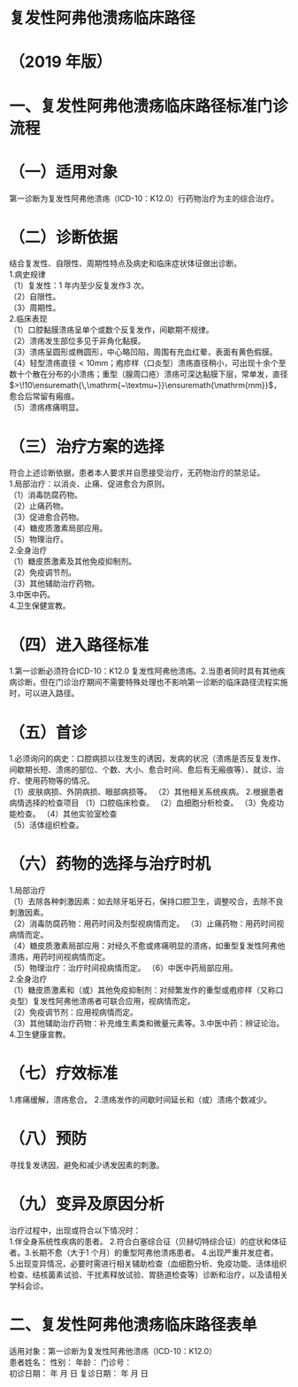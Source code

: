 # 复发性阿弗他溃疡临床路径  
# （2019 年版）  
# 一、复发性阿弗他溃疡临床路径标准门诊流程  
# （一）适用对象  
第一诊断为复发性阿弗他溃疡（ICD-10：K12.0）行药物治疗为主的综合治疗。  
# （二）诊断依据  
结合复发性、自限性、周期性特点及病史和临床症状体征做出诊断。  
1.病史规律  
（1）复发性：1 年内至少反复发作3 次。  
（2）自限性。  
（3）周期性。  
2.临床表现  
（1）口腔黏膜溃疡呈单个或数个反复发作，间歇期不规律。  
（2）溃疡发生部位多见于非角化黏膜。  
（3）溃疡呈圆形或椭圆形，中心略凹陷，周围有充血红晕，表面有黄色假膜。  
（4）轻型溃疡直径${<}10\mathrm{mm}$；疱疹样（口炎型）溃疡直径稍小，可出现十余个至数十个散在分布的小溃疡；重型（腺周口疮）溃疡可深达黏膜下层，常单发，直径$>\!10\ensuremath{\,\mathrm{~\textmu~}}\ensuremath{\mathrm{mm}}$，愈合后常留有瘢痕。  
（5）溃疡疼痛明显。  
# （三）治疗方案的选择  
符合上述诊断依据，患者本人要求并自愿接受治疗，无药物治疗的禁忌证。  
1.局部治疗：以消炎、止痛、促进愈合为原则。  
（1）消毒防腐药物。  
（2）止痛药物。  
（3）促进愈合药物。  
（4）糖皮质激素局部应用。  
（5）物理治疗。  
2.全身治疗  
（1）糖皮质激素及其他免疫抑制剂。  
（2）免疫调节剂。  
（3）其他辅助治疗药物。  
3.中医中药。  
4.卫生保健宣教。  
# （四）进入路径标准  
1.第一诊断必须符合ICD-10：K12.0 复发性阿弗他溃疡。2.当患者同时具有其他疾病诊断，但在门诊治疗期间不需要特殊处理也不影响第一诊断的临床路径流程实施时，可以进入路径。  
# （五）首诊  
1.必须询问的病史：口腔病损以往发生的诱因，发病的状况（溃疡是否反复发作、间歇期长短、溃疡的部位、个数、大小、愈合时间、愈后有无瘢痕等）、就诊、治疗、使用药物等的情况。  
（1）皮肤病损、外阴病损、眼部病损等。 （2）其他相关系统疾病。 2.根据患者病情选择的检查项目 （1）口腔临床检查。 （2）血细胞分析检查。 （3）免疫功能检查。 （4）其他实验室检查  
（5）活体组织检查。  
# （六）药物的选择与治疗时机  
1.局部治疗  
（1）去除各种刺激因素：如去除牙垢牙石，保持口腔卫生，调整咬合，去除不良刺激因素。  
（2）消毒防腐药物：用药时间及剂型视病情而定。 （3）止痛药物：用药时间视病情而定。  
（4）糖皮质激素局部应用：对经久不愈或疼痛明显的溃疡，如重型复发性阿弗他溃疡，用药时间视病情而定。  
（5）物理治疗：治疗时间视病情而定。 （6）中医中药局部应用。  
2.全身治疗  
（1）糖皮质激素和（或）其他免疫抑制剂：对频繁发作的重型或疱疹样（又称口炎型）复发性阿弗他溃疡者可联合应用，视病情而定。  
（2）免疫调节剂：应用视病情而定。  
（3）其他辅助治疗药物：补充维生素类和微量元素等。3.中医中药：辨证论治。 4.卫生健康宣教。  
# （七）疗效标准  
1.疼痛缓解，溃疡愈合。 2.溃疡发作的间歇时间延长和（或）溃疡个数减少。  
# （八）预防  
寻找复发诱因，避免和减少诱发因素的刺激。  
# （九）变异及原因分析  
治疗过程中，出现或符合以下情况时：  
1.伴全身系统性疾病的患者。 2.符合白塞综合征（贝赫切特综合征）的症状和体征者。3.长期不愈（大于1 个月）的重型阿弗他溃疡患者。 4.出现严重并发症者。  
5.出现变异情况，必要时需进行相关辅助检查（血细胞分析、免疫功能、活体组织检查、结核菌素试验、干扰素释放试验、胃肠道检查等）诊断和治疗，以及请相关学科会诊。  
# 二、复发性阿弗他溃疡临床路径表单  
适用对象：第一诊断为复发性阿弗他溃疡（ICD-10：K12.0）  
患者姓名：           性别：      年龄：    门诊号：  
初诊日期：   年  月  日       复诊日期：   年  月  日  
